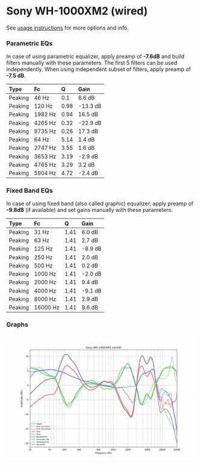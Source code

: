 # Sony WH-1000XM2 (wired)
See [usage instructions](https://github.com/jaakkopasanen/AutoEq#usage) for more options and info.

### Parametric EQs
In case of using parametric equalizer, apply preamp of **-7.6dB** and build filters manually
with these parameters. The first 5 filters can be used independently.
When using independent subset of filters, apply preamp of **-7.5 dB**.

| Type    | Fc      |    Q | Gain     |
|:--------|:--------|:-----|:---------|
| Peaking | 46 Hz   | 0.1  | 6.6 dB   |
| Peaking | 120 Hz  | 0.98 | -13.3 dB |
| Peaking | 1982 Hz | 0.94 | 16.5 dB  |
| Peaking | 4265 Hz | 0.32 | -22.9 dB |
| Peaking | 9735 Hz | 0.26 | 17.3 dB  |
| Peaking | 64 Hz   | 5.14 | 1.4 dB   |
| Peaking | 2747 Hz | 3.55 | 1.6 dB   |
| Peaking | 3653 Hz | 3.19 | -2.9 dB  |
| Peaking | 4765 Hz | 3.29 | 3.2 dB   |
| Peaking | 5904 Hz | 4.72 | -2.4 dB  |

### Fixed Band EQs
In case of using fixed band (also called graphic) equalizer, apply preamp of **-9.8dB**
(if available) and set gains manually with these parameters.

| Type    | Fc       |    Q | Gain    |
|:--------|:---------|:-----|:--------|
| Peaking | 31 Hz    | 1.41 | 6.0 dB  |
| Peaking | 63 Hz    | 1.41 | 2.7 dB  |
| Peaking | 125 Hz   | 1.41 | -8.9 dB |
| Peaking | 250 Hz   | 1.41 | 2.0 dB  |
| Peaking | 500 Hz   | 1.41 | 0.2 dB  |
| Peaking | 1000 Hz  | 1.41 | -2.0 dB |
| Peaking | 2000 Hz  | 1.41 | 9.4 dB  |
| Peaking | 4000 Hz  | 1.41 | -9.1 dB |
| Peaking | 8000 Hz  | 1.41 | 2.9 dB  |
| Peaking | 16000 Hz | 1.41 | 9.6 dB  |

### Graphs
![](./Sony%20WH-1000XM2%20(wired).png)
